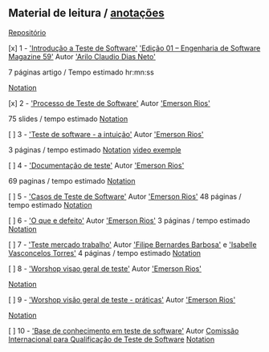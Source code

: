 ## Material de leitura / [anotações](https://www.evernote.com/shard/s623/sh/474db184-f844-a4d8-75a6-ba5cff415fd0/b4ac3b4b940fb0937498a0cbafb5c116)

<colapse>
<!-- Model exemple
$number$ - "Article Name" (link pages/download area)
"local editian"
"autor name"
"previsible time / description space"

[Notations] -->

<!-- {('List Name'
['Introdução a Teste de Software'];
)}

{('Autor Name'
['Arilo Claudio Dias Neto'];
['Emerson Rios'];
)} -->
<colapse/>

[Repositório](https://drive.google.com/drive/u/0/folders/1hxJoZSBvHA0YWRqQsk3owhP-kCRGC2o2)


[x] 1 - ['Introdução a Teste de Software'](https://drive.google.com/drive/folders/1mBAfs26plire1A9P7u5eZ52VVgYBTg5i?usp=sharing)
['Edição 01 – Engenharia de Software Magazine 59'](https://www.devmedia.com.br/revista-engenharia-de-software/8028)
Autor ['Arilo Claudio Dias Neto'](https://www.researchgate.net/profile/Arilo-Neto)

7 páginas artigo / Tempo estimado hr:mn:ss

[Notation]()

<!-- ///Definições do IEEE:
- Físico - *Defeito* - instrução ou comando incorretos
- Informação - **Erro** - desvio da especificação
- Usuário - **Falha** - Processamento incorreto e comportamento inconsistente 
 -->

[x] 2 - ['Processo de Teste de Software'](https://drive.google.com/open?id=1Hea5QYoBeqoN14hrvnyqiuwCK4DVL2ub)
Autor ['Emerson Rios'](http://www.emersonrios.eti.br/)

75 slides / tempo estimado 
[Notation]()

[ ] 3 - ['Teste de software - a intuição'](https://drive.google.com/open?id=1e-pdHTITnfKDb6hVcGtL-0l8lvJ3A0it)
Autor ['Emerson Rios'](http://www.emersonrios.eti.br/)

3 páginas / tempo estimado 
[Notation]()
[video exemple](http://www.youtube.com/watch?v=yM3Y18nUsfo&feature=channel)

[ ] 4 - ['Documentação de teste'](https://drive.google.com/file/d/1Ux3PLsjGw3ygk43LfO2qf_N4OvnsyoQ-/view)
Autor ['Emerson Rios'](http://www.emersonrios.eti.br/)

69 paginas / tempo estimado 
[Notation]()

[ ] 5 - ['Casos de Teste de Software'](https://drive.google.com/open?id=1B4XmBnFoFvdaHSYmFoIgn7y4of4KZkwk)
Autor ['Emerson Rios'](http://www.emersonrios.eti.br/)
48 páginas / tempo estimado 
[Notation]()

[ ] 6 - ['O que e defeito'](https://drive.google.com/open?id=1VMncMnRD0Z1oFbbOg0Rvi_CBw8osYKKJ)
Autor ['Emerson Rios'](http://www.emersonrios.eti.br/)
3 páginas / tempo estimado 
[Notation]()

[ ] 7 - ['Teste mercado trabalho'](http://revista.faculdadeprojecao.edu.br/index.php/Projecao4/article/viewFile/82/70)
Autor ['Filipe Bernardes Barbosa']() e ['Isabelle Vasconcelos Torres']()
4 páginas / tempo estimado 
[Notation]()

[ ] 8 - ['Worshop visao geral de teste'](https://drive.google.com/drive/u/0/folders/1hxJoZSBvHA0YWRqQsk3owhP-kCRGC2o2) Autor ['Emerson Rios'](http://www.emersonrios.eti.br/)
[]()

[Notation]()

[ ] 9 - ['Worshop visão geral de teste - práticas'](https://drive.google.com/drive/u/0/folders/1hxJoZSBvHA0YWRqQsk3owhP-kCRGC2o2) Autor ['Emerson Rios'](http://www.emersonrios.eti.br/)
[]()

[Notation]()

[ ] 10 - ['Base de conhecimento em teste de software'](https://drive.google.com/drive/u/0/folders/1hxJoZSBvHA0YWRqQsk3owhP-kCRGC2o2) Autor [Comissão Internacional para Qualificação de Teste de Software]()
[]()
[Notation]()

<!-- ///

[ ] [Certifications course]()
[cypress]()
[Jira x confluence]()
[Others]()

[Other material]()

others
others2
https://www.dropbox.com/s/3jip028bggqwcmz/Resume-template.zip?dl=0 -->